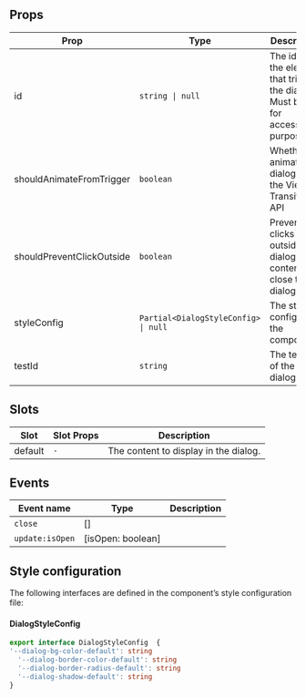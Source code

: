 <!-- This file is automatically generated, do not edit manually. -->

## Props

| Prop | Type | Description | Default |
| ---- | ---- | ----------- | ------- |
| id | `string \| null` | The id of the element that triggers the dialog. Must be set for accessibility purposes. | `null` |
| shouldAnimateFromTrigger | `boolean` | Whether to animate the dialog with the View Transitions API | `false` |
| shouldPreventClickOutside | `boolean` | Prevent clicks outside the dialog content to close the dialog | `false` |
| styleConfig | `Partial<DialogStyleConfig> \| null` | The style config of the component. | `null` |
| testId | `string` | The test id of the dialog. |  |

## Slots

| Slot | Slot Props | Description |
| --------- | ---- | ----------- |
| default | `-` | The content to display in the dialog. |

## Events

| Event name | Type | Description |
| ---------- | ---- | ----------- |
| `close` | [] |  |
| `update:isOpen` | [isOpen: boolean] |  |

## Style configuration

The following interfaces are defined in the component’s style configuration file:

#### DialogStyleConfig

```ts
export interface DialogStyleConfig  {
'--dialog-bg-color-default': string
  '--dialog-border-color-default': string
  '--dialog-border-radius-default': string
  '--dialog-shadow-default': string
}
```

